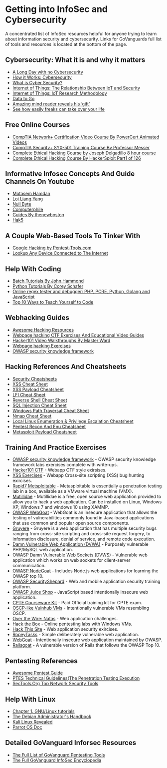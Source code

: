 # Getting into InfoSec and Cybersecurity
A concentrated list of InfoSec resources helpful for anyone trying to learn about information security and cybersecurity.
Links for GoVanguards full list of tools and resources is located at the bottom of the page.


Cybersecurity: What it is and why it matters
----------------------------------------------------------------------------------------------------------------------------------------

  * [A Long Day with no Cybersecurity](https://www.youtube.com/watch?v=PYXdTIwdkj0)
  * [How it Works: Cybersecurity](https://www.youtube.com/watch?v=JdfmV2KW11I)
  * [What is Cyber Security?](https://www.youtube.com/watch?v=ooJSgsB5fIE)
  * [Internet of Things: The Relationship Between IoT and Security](https://www.youtube.com/watch?v=LcoEe0LvaBo)
  * [Internet of Things: IoT Research Methodology](https://www.youtube.com/watch?v=iQCaGxnY4LM)
  * [Data to Go](https://www.youtube.com/watch?v=_YRs28yBYuI)
  * [Amazing mind reader reveals his ‘gift’](https://www.youtube.com/watch?v=F7pYHN9iC9I)
  * [See how easily freaks can take over your life](https://www.youtube.com/watch?v=Rn4Rupla11M)

Free Online Courses
----------------------------------------------------------------------------------------------------------------------------------------

  * [CompTIA Network+ Certification Video Course By PowerCert Animated Videos](https://www.youtube.com/watch?v=vrh0epPAC5w)
  * [CompTIA Security+ SY0-501 Training Course By Professor Messer](https://www.youtube.com/playlist?list=PLG49S3nxzAnnVhoAaL4B6aMFDQ8_gdxAy)
  * [Complete Ethical Hacking Course by Joseph Delgadillo 8 hour course](https://www.youtube.com/watch?v=fDeLtKUxTmM)
  * [Complete Ethical Hacking Course By HackerSploit Part1 of 126](https://www.youtube.com/watch?v=tHd8k54kVs8&list=PLBf0hzazHTGOEuhPQSnq-Ej8jRyXxfYvl)

Informative Infosec Concepts And Guide Channels On Youtube
----------------------------------------------------------------------------------------------------------------------------------------

  * [Motasem Hamdan](https://www.youtube.com/channel/UCNSdU_1ehXtGclimTVckHmQ/videos)
  * [Loi Liang Yang](https://www.youtube.com/channel/UC1szFCBUWXY3ESff8dJjjzw/videos)
  * [Null Byte](https://www.youtube.com/channel/UCgTNupxATBfWmfehv21ym-g)
  * [Computerphile](https://www.youtube.com/user/Computerphile/videos?view=0&sort=p&shelf_id=2)
  * [Guides By thenewboston](https://www.youtube.com/user/thenewboston/playlists)
  * [Hak5](https://www.youtube.com/user/Hak5Darren/featured)

A Couple Web-Based Tools To Tinker With
---------------------------------------------------------------------------------------------------------------------------------------

  * [Google Hacking by Pentest-Tools.com](https://pentest-tools.com/information-gathering/google-hacking#)
  * [Lookup Any Device Connected to The Internet](https://www.shodan.io/)

Help With Coding
----------------------------------------------------------------------------------------------------------------------------------------

  * [Batch Tutorials By John Hammond](https://www.youtube.com/playlist?list=PL69BE3BF7D0BB69C4)
  * [Python Tutorials By Corey Schafer](https://www.youtube.com/playlist?list=PL-osiE80TeTt2d9bfVyTiXJA-UTHn6WwU)
  * [Online regex tester and debugger: PHP, PCRE, Python, Golang and JavaScript](https://regex101.com/)
  * [Top 10 Ways to Teach Yourself to Code](https://lifehacker.com/top-10-ways-to-teach-yourself-to-code-1684250889)

Webhacking Guides
----------------------------------------------------------------------------------------------------------------------------------------
  
  * [Awesome Hacking Resources](https://github.com/vitalysim/Awesome-Hacking-Resources)
  * [Webpage hacking CTF Exercises And Educational Video Guides](https://www.hacker101.com/)
  * [Hacker101 Video Walkthroughs By Master Ward](https://www.youtube.com/playlist?list=PLf1HS8uYJ17Kiu26FgMo-vSxXCgGG-0cx)
  * [Webpage hacking Exercises](https://www.bugbountynotes.com/training)
  * [OWASP security knowledge framework](https://owasp-skf.gitbook.io/asvs-write-ups/)
  
Hacking References And Cheatsheets
----------------------------------------------------------------------------------------------------------------------------------------
 
  * [Security Cheatsheets](https://github.com/andrewjkerr/security-cheatsheets)
  * [XSS Cheat Sheet](https://n0p.net/penguicon/php_app_sec/mirror/xss.html)
  * [XSS Payload Cheatsheet](https://github.com/pgaijin66/XSS-Payloads/blob/master/payload.txt)
  * [LFI Cheat Sheet](https://highon.coffee/blog/lfi-cheat-sheet/)
  * [Reverse Shell Cheat Sheet](https://highon.coffee/blog/reverse-shell-cheat-sheet/)
  * [SQL Injection Cheat Sheet](https://www.netsparker.com/blog/web-security/sql-injection-cheat-sheet/)
  * [Windows Path Traversal Cheat Sheet](https://www.gracefulsecurity.com/path-traversal-cheat-sheet-windows/)
  * [Nmap Cheat Sheet](https://highon.coffee/blog/nmap-cheat-sheet/)
  * [Local Linux Enumeration & Privilege Escalation Cheatsheet](https://www.rebootuser.com)
  * [Pentest Recon And Enu Cheatsheet](https://highon.coffee/blog/penetration-testing-tools-cheat-sheet/#recon-and-enumeration)
  * [Metasploit Payload Cheatsheet](https://netsec.ws/?p=331)

  
Training And Practice Exercises
----------------------------------------------------------------------------------------------------------------------------------------
 
  * [OWASP security knowledge framework](https://owasp-skf.gitbook.io/asvs-write-ups/) - OWASP security knowledge framework labs exercises complete with write-ups.
  * [Hacker101 CTF](https://ctf.hacker101.com/) - Webapp CTF style exirsises.
  * [XSS Exercises](https://xss-game.appspot.com/) - Webapp Cross-site scripting (XSS) bug hunting exircises.
  * [Rapid7 Metsploitable](https://information.rapid7.com/download-metasploitable-2017.html?LS=1631875&CS=web) - Metasploitable is essentially a penetration testing lab in a box, available as a VMware virtual machine (VMX).
  * [Mutillidae](https://www.irongeek.com/i.php?page=mutillidae/mutillidae-deliberately-vulnerable-php-owasp-top-10) - Mutillidae is a free, open source web application provided to allow you to hack a web application. Can be installed on Linux, Windows XP, Windows 7 and windows 10 using XAMMP.
  * [OWASP WebGoat](https://www2.owasp.org/www-project-webgoat/) - WebGoat is an insecure application that allows the testing of vulnerabilities commonly found in Java-based applications that use common and popular open source components.
  * [Gruyere](https://google-gruyere.appspot.com/) - Gruyere is a web application that has multiple security bugs ranging from cross-site scripting and cross-site request forgery, to information disclosure, denial of service, and remote code execution.
  * [Damn Vulnerable Web Application (DVWA)](http://www.dvwa.co.uk/) - Purposely vulnerable PHP/MySQL web application.
  * [OWASP Damn Vulnerable Web Sockets (DVWS)](https://github.com/interference-security/DVWS/) - Vulnerable web application which works on web sockets for client-server communication.
  * [OWASP NodeGoat](https://github.com/OWASP/NodeGoat/) - Includes Node.js web applications for learning the OWASP top 10.
  * [OWASP SecurityShepard](https://github.com/OWASP/SecurityShepherd/) - Web and mobile application security training platform.
  * [OWASP Juice Shop](https://github.com/bkimminich/juice-shop/) - JavaScript based intentionally insecure web application.
  * [CPTE Courseware Kit](https://mile2.com/mile2-online-estore/courseware-kits/c-pte-certified-penetration-testing-engineer-courseware-kit-shop.html) - Paid Official training kit for CPTE exam.
  * [OSCP-like Vulnhub VMs](https://www.abatchy.com/2017/02/oscp-like-vulnhub-vms) - Intentionally vulnerable VMs resembling OSCP.
  * [Over the Wire: Natas](http://overthewire.org/wargames/natas/) - Web application challenges.
  * [Hack the Box](https://www.hackthebox.eu/) - Online pentesting labs with Windows VMs.
  * [Hack This Site](https://www.hackthissite.org/) - Web application security exircises.
  * [RopeyTasks](https://github.com/continuumsecurity/RopeyTasks/) - Simple deliberately vulnerable web application.
  * [WebGoat](https://github.com/WebGoat/WebGoat/) - Intentionally insecure web application maintained by OWASP.
  * [Railsgoat](https://github.com/OWASP/railsgoat) - A vulnerable version of Rails that follows the OWASP Top 10.
  
Pentesting References
----------------------------------------------------------------------------------------------------------------------------------------

  * [Awesome Pentest Guide](https://github.com/enaqx/awesome-pentest)
  * [PTES Technical Guidelines(The Penetration Testing Execution](http://www.pentest-standard.org/index.php/PTES_Technical_Guidelines)
  * [SecTools.Org Top Network Security Tools](https://crazzycop.blogspot.com/2017/03/parrot-os-bash-command-line.html)

Help With Linux
----------------------------------------------------------------------------------------------------------------------------------------

  * [Chapter 1. GNU/Linux tutorials](https://www.debian.org/doc/manuals/debian-reference/ch01.en.html#_console_basics)
  * [The Debian Administrator's Handbook](https://www.debian.org/doc/manuals/debian-handbook)
  * [Kali Linux Revealed](https://www.kali.org/download-kali-linux-revealed-book/)
  * [Parrot OS Doc](https://docs.parrotlinux.org/)
  
  Detailed GoVanguard Inforsec Resources
----------------------------------------------------------------------------------------------------------------------------------------

  * [The Full List of GoVanguard Pentesting Tools](https://github.com/GoVanguard/list-pentest-tools)
  * [The Full GoVanguard InfoSec Encyclopedia](https://github.com/GoVanguard/list-infosec-encyclopedia)
